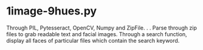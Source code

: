 # 1image-9hues.py
Through PIL, Pytesseract, OpenCV, Numpy and ZipFile. . .
Parse through zip files to grab readable text and facial images.
Through a search function, display all faces of particular files which contain the search keyword.
